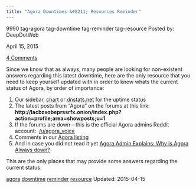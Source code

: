 ```yaml
---
title: "Agora Downtimes &#8211; Resources Reminder"
---
```


9990 tag-agora tag-downtime tag-reminder tag-resource
Posted by: DeepDotWeb 

<span>April 15, 2015</span>

<span><a href="/2015/04/15/agora-downtimes-resources-reminder/#comments">4 Comments</a></span>
</p>

<p>Since we know that as always, many people are looking for non-existent answers regarding this latest downtime, here are the only resource that you need to keep yourself updated with in order to know whats the current status of Agora, by order of importance:</p>
<ol>
<li>Our sidebar, <a href="http://www.deepdotweb.com/dark-net-market-comparison-chart/" target="_blank">chart</a> or <a href="https://dnstats.net/" target="_blank">dnstats.net</a> for the uptime status</li>
<li>The latest posts from &#8220;Agora&#8221; on the forums at this link: <strong>http://lacbzxobeprssrfx.onion/index.php?action=profile;area=showposts;u=1</strong></li>
<li>If the forums are down &#8211; this is the official Agora admins Reddit account:  <a href="https://www.reddit.com/user/agora_voice">/u/agora_voice</a></li>
<li>Comments in our <a href="http://www.deepdotweb.com/marketplace-directory/listing/agora-market" target="_blank">Agora listing</a></li>
<li>And in case you did not read it yet <a title="Permalink to Agora Admin Explains: Why is Agora Always down?" href="http://www.deepdotweb.com/2014/09/01/agora-admin-explains-why-is-agora-always-down/">Agora Admin Explains: Why is Agora Always down?</a></li>
</ol>
<p>This are the only places that may provide some answers regarding the current status.</p>
</div>
<a href="/tag/agora/" rel="tag">agora</a> <a href="/tag/downtime/" rel="tag">downtime</a> <a href="/tag/reminder/" rel="tag">reminder</a> <a href="/tag/resource/" rel="tag">resource</a></span> 
Updated: 2015-04-15

    
